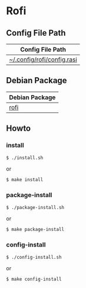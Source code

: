 

# Rofi


## Config File Path

| Config File Path |
| --- |
| [~/.config/rofi/config.rasi](./asset/overlay/etc/skel/.config/rofi/config.rasi) |


## Debian Package

| Debian Package |
| --- |
| [rofi](https://packages.debian.org/stable/rofi) |


## Howto


### install

``` sh
$ ./install.sh
```

or

``` sh
$ make install
```


### package-install

``` sh
$ ./package-install.sh
```

or

``` sh
$ make package-install
```


### config-install

``` sh
$ ./config-install.sh
```

or

``` sh
$ make config-install
```
